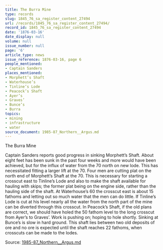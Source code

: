 ```yaml
---
title: The Burra Mine
type: records
slug: 1845_76_sa_register_content_27494
url: /records/1845_76_sa_register_content_27494/
record_id: 1845_76_sa_register_content_27494
date: '1876-03-16'
date_display: null
volume: null
issue_number: null
page: '6'
article_type: news
issue_reference: 1876-03-16, page 6
people_mentioned:
- Captain Sanders
places_mentioned:
- Morphett’s Shaft
- Waterhouse’s
- Tinline’s Lode
- Peacock’s Shaft
- Ayer’s
- Graves’
- Bunce’s
- Burra
topics:
- mining
- infrastructure
- water
source_document: 1985-87_Northern__Argus.md
---
```


The Burra Mine

Captain Sanders reports good progress in sinking Morphett’s Shaft.  About eight feet has been sunk in the past four weeks and more would have been achieved, but for the influx of water from the 70 north on new lode.  This has necessitated fitting a larger lift at the 70.  Four men are cutting plat on the north end of Morphett’s Shaft at the 70.  This is necessary for starting a crosscut east to Tinline’s Lode and also to make the shaft available for hauling with skips; the former plat being on the engine side, rather than the hauling side of the shaft.  At Waterhouse’s 60 the crosscut east is about 15 fathoms and letting out so much water that the men can do little.  If Tinline’s Lode is cut at his level nearly all the water from the north part of the mine can be diverted through this crosscut.  In Peacock’s Shaft, if the old plans are correct, we should have holed the 50 fathom level to the long crosscut from Ayer’s to Graves’.  Work is pushing on; hoping to hole shortly.  Sinking at Bunce’s is slow in hard ground.  This shaft lies between two old deposits of ore and no ore is expected until the shaft reaches 22 fathoms, when crosscuts can be made to the lodes.

Source: [1985-87_Northern__Argus.md](/downloads/markdown/1985-87_Northern__Argus.md)
